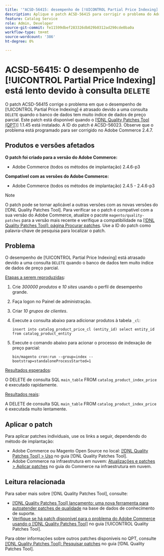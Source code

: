 ```yaml
---
title: '"ACSD-56415: desempenho de [!UICONTROL Partial Price Indexing] atrasado devido à consulta "DELETE"'
description: Aplique o patch ACSD-56415 para corrigir o problema do Adobe Commerce em que o desempenho do [!UICONTROL Partial Price Indexing] é atrasado devido a uma consulta "DELETE" quando o banco de dados tem muitos dados de preço parciais para indexar.
feature: Catalog Service
role: Admin, Developer
source-git-commit: fe11599dbef283326db029b0312ad290cde0ba0a
workflow-type: tm+mt
source-wordcount: '386'
ht-degree: 0%

---
```


# ACSD-56415: O desempenho de [!UICONTROL Partial Price Indexing] está lento devido à consulta `DELETE`

O patch ACSD-56415 corrige o problema em que o desempenho de [!UICONTROL Partial Price Indexing] é atrasado devido a uma consulta `DELETE` quando o banco de dados tem muito índice de dados de preço parcial. Este patch está disponível quando o [[!DNL Quality Patches Tool (QPT)]](https://experienceleague.adobe.com/en/docs/commerce-knowledge-base/kb/announcements/commerce-announcements/magento-quality-patches-released-new-tool-to-self-serve-quality-patches) 1.1.45 está instalado. A ID do patch é ACSD-56023. Observe que o problema está programado para ser corrigido no Adobe Commerce 2.4.7.

## Produtos e versões afetados

**O patch foi criado para a versão do Adobe Commerce:**

* Adobe Commerce (todos os métodos de implantação) 2.4.6-p3

**Compatível com as versões do Adobe Commerce:**

* Adobe Commerce (todos os métodos de implantação) 2.4.5 - 2.4.6-p3

>[!NOTE]
>
>O patch pode se tornar aplicável a outras versões com as novas versões do [!DNL Quality Patches Tool]. Para verificar se o patch é compatível com a sua versão do Adobe Commerce, atualize o pacote `magento/quality-patches` para a versão mais recente e verifique a compatibilidade na [[!DNL Quality Patches Tool]: página Procurar patches](https://experienceleague.adobe.com/tools/commerce-quality-patches/index.html). Use a ID do patch como palavra-chave de pesquisa para localizar o patch.

## Problema

O desempenho de [!UICONTROL Partial Price Indexing] está atrasado devido a uma consulta `DELETE` quando o banco de dados tem muito índice de dados de preço parcial.

<u>Etapas a serem reproduzidas</u>:

1. Crie *300000 produtos* e *10 sites* usando o perfil de desempenho grande.
1. Faça logon no Painel de administração.
1. Criar *10 grupos de clientes*.
1. Execute a consulta abaixo para adicionar produtos à tabela `_cl`:

   ``
    insert into catalog_product_price_cl (entity_id) select entity_id from catalog_product_entity
 ``

1. Execute o comando abaixo para acionar o processo de indexação de preço parcial:

   ``
    bin/magento cron:run --group=index --bootstrap=standaloneProcessStarted=1
 ``

<u>Resultados esperados</u>:

O DELETE de consulta SQL `main_table` FROM `catalog_product_index_price` é executado rapidamente.

<u>Resultados reais</u>:

A DELETE de consulta SQL `main_table` FROM `catalog_product_index_price` é executada muito lentamente.

## Aplicar o patch

Para aplicar patches individuais, use os links a seguir, dependendo do método de implantação:

* Adobe Commerce ou Magento Open Source no local: [[!DNL Quality Patches Tool] > Uso](/help/tools/quality-patches-tool/usage.md) no guia [!DNL Quality Patches Tool].
* Adobe Commerce na infraestrutura em nuvem: [Atualizações e patches > Aplicar patches](https://experienceleague.adobe.com/docs/commerce-cloud-service/user-guide/develop/upgrade/apply-patches.html) no guia do Commerce na infraestrutura em nuvem.

## Leitura relacionada

Para saber mais sobre [!DNL Quality Patches Tool], consulte:

* [[!DNL Quality Patches Tool] lançamento: uma nova ferramenta para autoatender patches de qualidade](https://experienceleague.adobe.com/en/docs/commerce-knowledge-base/kb/announcements/commerce-announcements/magento-quality-patches-released-new-tool-to-self-serve-quality-patches) na base de dados de conhecimento de suporte.
* [Verifique se há patch disponível para o problema do Adobe Commerce usando o  [!DNL Quality Patches Tool]](/help/tools/quality-patches-tool/patches-available-in-qpt/check-patch-for-magento-issue-with-magento-quality-patches.md) no guia [!UICONTROL Quality Patches Tool].


Para obter informações sobre outros patches disponíveis no QPT, consulte [[!DNL Quality Patches Tool]: Pesquisar patches](https://experienceleague.adobe.com/tools/commerce-quality-patches/index.html) no guia [!DNL Quality Patches Tool].
